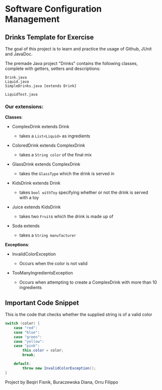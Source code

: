 # Software Configuration Management #

## Drinks Template for Exercise ##

The goal of this project is to learn and practice the usage of Github, JUnit and JavaDoc.

The premade Java project "Drinks" contains the following classes, complete with getters, setters and descriptions:
```
Drink.java
Liquid.java
SimpleDrinks.java [extends Drink]

LiquidTest.java
```

### Our extensions: ##
**Classes**:
- ComplexDrink extends Drink
    - takes a `List<Liquid>` as ingredients
- ColoredDrink extends ComplexDrink
    - takes a `String color` of the final mix
- GlassDrink extends ComplexDrink
    - takes the `GlassType` which the drink is served in

- KidsDrink extends Drink
    - takes `bool withToy` specifying whether or not the drink is served with a toy
- Juice extends KidsDrink
    - takes two `Fruit`s which the drink is made up of
- Soda extends
    - takes a `String manufacturer`

**Exceptions**:
- InvalidColorException
    - Occurs when the color is not valid

- TooManyIngredientsException
    - Occurs when attempting to create a ComplexDrink with more than 10 ingredients

## Important Code Snippet ##
This is the code that checks whether the supplied string is of a valid color
``` java
switch (color) {
    case "red":
    case "blue":
    case "green":
    case "yellow":
    case "pink":
        this.color = color;
        break;

    default:
        throw new InvalidColorException();
}
```

Project by Beqiri Fisnik, Buraczewska Diana, Orru Filippo